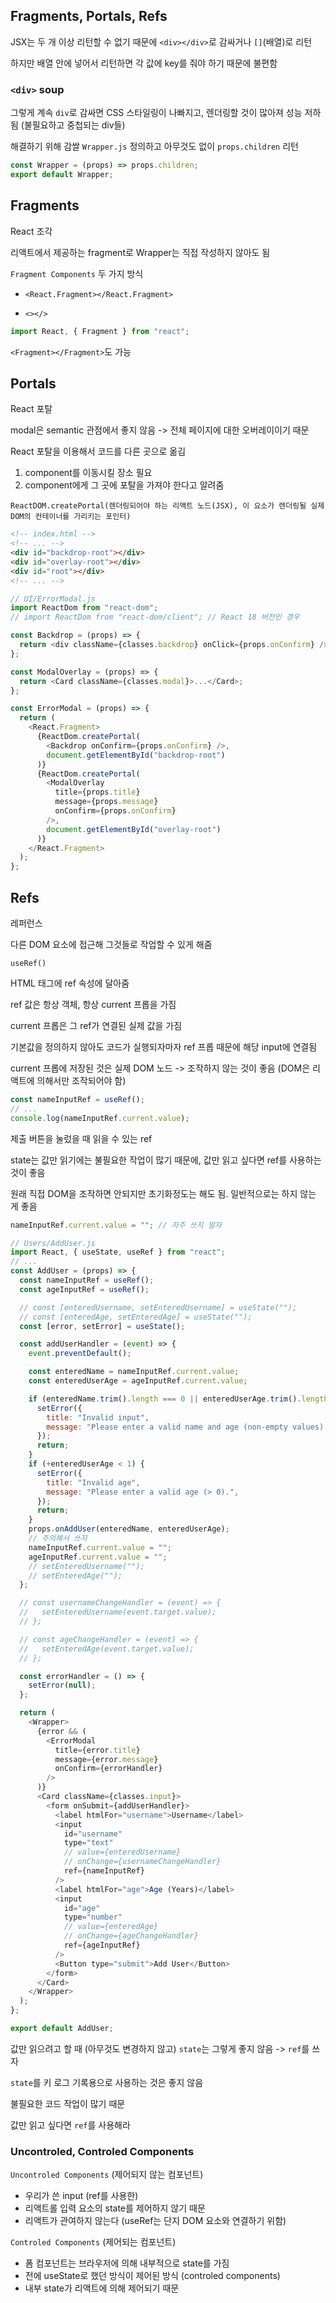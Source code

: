 ## Fragments, Portals, Refs

JSX는 두 개 이상 리턴할 수 없기 때문에 `<div></div>`로 감싸거나 `[]`(배열)로 리턴

하지만 배열 안에 넣어서 리턴하면 각 값에 key를 줘야 하기 때문에 불편함

### `<div>` soup

그렇게 계속 `div`로 감싸면 CSS 스타일링이 나빠지고, 렌더링할 것이 많아져 성능 저하됨 (불필요하고 중첩되는 div들)

해결하기 위해 감쌀 `Wrapper.js` 정의하고 아무것도 없이 `props.children` 리턴

```javascript
const Wrapper = (props) => props.children;
export default Wrapper;
```

## Fragments

React 조각

리액트에서 제공하는 fragment로 Wrapper는 직접 작성하지 않아도 됨

`Fragment Components` 두 가지 방식

- `<React.Fragment></React.Fragment>`

- `<></>`

```javascript
import React, { Fragment } from "react";
```

`<Fragment></Fragment>`도 가능

## Portals

React 포탈

modal은 semantic 관점에서 좋지 않음 -> 전체 페이지에 대한 오버레이이기 때문

React 포탈을 이용해서 코드를 다른 곳으로 옮김

1. component를 이동시킬 장소 필요
2. component에게 그 곳에 포탈을 가져야 한다고 알려줌

`ReactDOM.createPortal(렌더링되어야 하는 리액트 노드(JSX), 이 요소가 렌더링될 실제 DOM의 컨테이너를 가리키는 포인터)`

```html
<!-- index.html -->
<!-- ... -->
<div id="backdrop-root"></div>
<div id="overlay-root"></div>
<div id="root"></div>
<!-- ... -->
```

```javascript
// UI/ErrorModal.js
import ReactDom from "react-dom";
// import ReactDom from "react-dom/client"; // React 18 버전인 경우

const Backdrop = (props) => {
  return <div className={classes.backdrop} onClick={props.onConfirm} />;
};

const ModalOverlay = (props) => {
  return <Card className={classes.modal}>...</Card>;
};

const ErrorModal = (props) => {
  return (
    <React.Fragment>
      {ReactDom.createPortal(
        <Backdrop onConfirm={props.onConfirm} />,
        document.getElementById("backdrop-root")
      )}
      {ReactDom.createPortal(
        <ModalOverlay
          title={props.title}
          message={props.message}
          onConfirm={props.onConfirm}
        />,
        document.getElementById("overlay-root")
      )}
    </React.Fragment>
  );
};
```

## Refs

레퍼런스

다른 DOM 요소에 접근해 그것들로 작업할 수 있게 해줌

`useRef()`

HTML 태그에 ref 속성에 달아줌

ref 값은 항상 객체, 항상 current 프롭을 가짐

current 프롭은 그 ref가 연결된 실제 값을 가짐

기본값을 정의하지 않아도 코드가 실행되자마자 ref 프롭 때문에 해당 input에 연결됨

current 프롭에 저장된 것은 실제 DOM 노드 -> 조작하지 않는 것이 좋음 (DOM은 리액트에 의해서만 조작되어야 함)

```javascript
const nameInputRef = useRef();
// ...
console.log(nameInputRef.current.value);
```

제출 버튼을 눌렀을 때 읽을 수 있는 ref

state는 값만 읽기에는 불필요한 작업이 많기 때문에, 값만 읽고 싶다면 ref를 사용하는 것이 좋음

원래 직접 DOM을 조작하면 안되지만 초기화정도는 해도 됨. 일반적으로는 하지 않는 게 좋음

```javascript
nameInputRef.current.value = ""; // 자주 쓰지 말자
```

```javascript
// Users/AddUser.js
import React, { useState, useRef } from "react";
// ...
const AddUser = (props) => {
  const nameInputRef = useRef();
  const ageInputRef = useRef();

  // const [enteredUsername, setEnteredUsername] = useState("");
  // const [enteredAge, setEnteredAge] = useState("");
  const [error, setError] = useState();

  const addUserHandler = (event) => {
    event.preventDefault();

    const enteredName = nameInputRef.current.value;
    const enteredUserAge = ageInputRef.current.value;

    if (enteredName.trim().length === 0 || enteredUserAge.trim().length === 0) {
      setError({
        title: "Invalid input",
        message: "Please enter a valid name and age (non-empty values).",
      });
      return;
    }
    if (+enteredUserAge < 1) {
      setError({
        title: "Invalid age",
        message: "Please enter a valid age (> 0).",
      });
      return;
    }
    props.onAddUser(enteredName, enteredUserAge);
    // 주의해서 쓰자
    nameInputRef.current.value = "";
    ageInputRef.current.value = "";
    // setEnteredUsername("");
    // setEnteredAge("");
  };

  // const usernameChangeHandler = (event) => {
  //   setEnteredUsername(event.target.value);
  // };

  // const ageChangeHandler = (event) => {
  //   setEnteredAge(event.target.value);
  // };

  const errorHandler = () => {
    setError(null);
  };

  return (
    <Wrapper>
      {error && (
        <ErrorModal
          title={error.title}
          message={error.message}
          onConfirm={errorHandler}
        />
      )}
      <Card className={classes.input}>
        <form onSubmit={addUserHandler}>
          <label htmlFor="username">Username</label>
          <input
            id="username"
            type="text"
            // value={enteredUsername}
            // onChange={usernameChangeHandler}
            ref={nameInputRef}
          />
          <label htmlFor="age">Age (Years)</label>
          <input
            id="age"
            type="number"
            // value={enteredAge}
            // onChange={ageChangeHandler}
            ref={ageInputRef}
          />
          <Button type="submit">Add User</Button>
        </form>
      </Card>
    </Wrapper>
  );
};

export default AddUser;
```

값만 읽으려고 할 때 (아무것도 변경하지 않고) `state`는 그렇게 좋지 않음 -> `ref`를 쓰자

`state`를 키 로그 기록용으로 사용하는 것은 좋지 않음

불필요한 코드 작업이 많기 때문

값만 읽고 싶다면 `ref`를 사용해라

### Uncontroled, Controled Components

`Uncontroled Components` (제어되지 않는 컴포넌트)

- 우리가 쓴 input (ref를 사용한)
- 리액트롤 입력 요소의 state를 제어하지 않기 때문
- 리액트가 관여하지 않는다 (useRef는 단지 DOM 요소와 연결하기 위함)

`Controled Components` (제어되는 컴포넌트)

- 폼 컴포넌트는 브라우저에 의해 내부적으로 state를 가짐
- 전에 useState로 했던 방식이 제어된 방식 (controled components)
- 내부 state가 리액트에 의해 제어되기 때문
